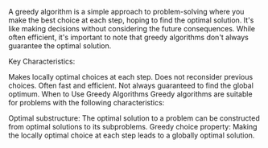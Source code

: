 A greedy algorithm is a simple approach to problem-solving where you make the best choice at each step, hoping to find the optimal solution. It's like making decisions without considering the future consequences. While often efficient, it's important to note that greedy algorithms don't always guarantee the optimal solution.

Key Characteristics:

Makes locally optimal choices at each step.
Does not reconsider previous choices.
Often fast and efficient.
Not always guaranteed to find the global optimum.
When to Use Greedy Algorithms
Greedy algorithms are suitable for problems with the following characteristics:

Optimal substructure: The optimal solution to a problem can be constructed from optimal solutions to its subproblems.
Greedy choice property: Making the locally optimal choice at each step leads to a globally optimal solution.